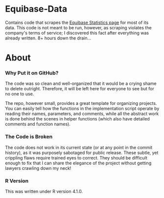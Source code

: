 # Equibase-Data
Contains code that scrapes the [Equibase Statistics page](https://www.equibase.com/stats/View.cfm?tf=year&tb=horse) for most of its data. This code is not meant to be run, however, as scraping violates the company's terms of service; I discovered this fact after everything was already written. 8+ hours down the drain...

# About
### Why Put it on GitHub?
The code was so clean and well-organized that it would be a crying shame to delete outright. Therefore, it will be left here for everyone to see but for no one to use.

The repo, however small, provides a great template for organizing projects. You can easily tell how the functions in the implementation script operate by reading their names, parameters, and comments, while all the abstract work is done behind the scenes in helper functions (which also have detailed comments and function names).

### The Code is Broken
The code does not work in its current state (or at any point in the commit history), as it was purposely sabotaged for public release. These subtle, yet crippling flaws require trained eyes to correct. They should be difficult enough to fix that I can share the elegance of the project without getting lawyers crawling down my neck!

### R Version
This was written under R version 4.1.0.